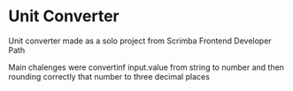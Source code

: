 # Unit Converter
Unit converter made as a solo project from Scrimba Frontend Developer Path

Main chalenges were convertinf input.value from string to number and then rounding correctly that number to three decimal places